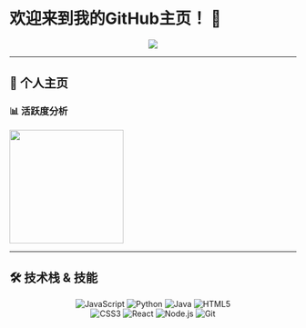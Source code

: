 # 欢迎来到我的GitHub主页！ 👋

<p align="center">
  <img src="https://readme-typing-svg.herokuapp.com?font=Fira+Code&pause=1000&color=58A6FF&center=true&vCenter=true&width=435&lines=我是一名软件开发者;Hello+World!;Full+Stack+Developer;Open+Source+Enthusiast" />
</p>

---

## 🌟 个人主页

### 📊 活跃度分析
<img src="https://github-readme-stats.vercel.app/api?username=ShyDevilBoy&show_icons=true&theme=radical&hide_border=true&count_private=true" height="200"/>

---

<object type="image/svg+xml" data="https://cr-ss-service.azurewebsites.net/api/ScreenShot?widget=summary&username=ShyDevilBoy&badges=2&show-avatar=true&style=--header-bg-color:%23000;--border-radius:10px"/>

## 🛠️ 技术栈 & 技能
<p align="center">
  <img src="https://img.shields.io/badge/JavaScript-F7DF1E?style=flat-square&logo=javascript&logoColor=black" alt="JavaScript" title="JavaScript">
  <img src="https://img.shields.io/badge/Python-3776AB?style=flat-square&logo=python&logoColor=white" alt="Python" title="Python">
  <img src="https://img.shields.io/badge/Java-ED8B00?style=flat-square&logo=openjdk&logoColor=white" alt="Java" title="Java">
  <img src="https://img.shields.io/badge/HTML5-E34F26?style=flat-square&logo=html5&logoColor=white" alt="HTML5" title="HTML5">
  <br>
  <img src="https://img.shields.io/badge/CSS3-1572B6?style=flat-square&logo=css3&logoColor=white" alt="CSS3" title="CSS3">
  <img src="https://img.shields.io/badge/React-20232A?style=flat-square&logo=react&logoColor=61DAFB" alt="React" title="React">
  <img src="https://img.shields.io/badge/Node.js-43853D?style=flat-square&logo=node.js&logoColor=white" alt="Node.js" title="Node.js">
  <img src="https://img.shields.io/badge/Git-F05032?style=flat-square&logo=git&logoColor=white" alt="Git" title="Git">
</p>
